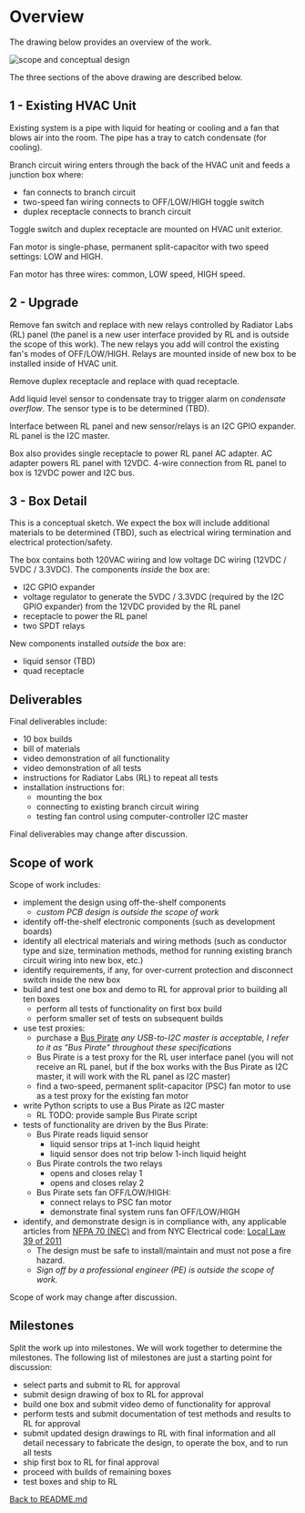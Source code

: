 # Overview

The drawing below provides an overview of the work.

![scope and conceptual design](img/scope-and-conceptual-design.jpg)

The three sections of the above drawing are described below.

## 1 - Existing HVAC Unit

Existing system is a pipe with liquid for heating or cooling and
a fan that blows air into the room. The pipe has a tray to catch
condensate (for cooling).

Branch circuit wiring enters through the back of the HVAC unit
and feeds a junction box where:

- fan connects to branch circuit
- two-speed fan wiring connects to OFF/LOW/HIGH toggle switch
- duplex receptacle connects to branch circuit

Toggle switch and duplex receptacle are mounted on HVAC unit
exterior.

Fan motor is single-phase, permanent split-capacitor with two
speed settings: LOW and HIGH.

Fan motor has three wires: common, LOW speed, HIGH speed.

## 2 - Upgrade

Remove fan switch and replace with new relays controlled by Radiator Labs (RL)
panel (the panel is a new user interface provided by RL and is
outside the scope of this work). The new relays you add will control the existing fan's modes of 
OFF/LOW/HIGH. Relays are mounted inside of new box to be
installed inside of HVAC unit.

Remove duplex receptacle and replace with quad receptacle.

Add liquid level sensor to condensate tray to trigger alarm on
*condensate overflow*. The sensor type is to be determined (TBD).

Interface between RL panel and new sensor/relays is an I2C GPIO
expander. RL panel is the I2C master.

Box also provides single receptacle to power RL panel AC adapter.
AC adapter powers RL panel with 12VDC. 4-wire connection from RL
panel to box is 12VDC power and I2C bus.

## 3 - Box Detail

This is a conceptual sketch. We expect the box will include
additional materials to be determined (TBD), such as electrical
wiring termination and electrical protection/safety.

The box contains both 120VAC wiring and low voltage DC wiring
(12VDC / 5VDC / 3.3VDC). The components *inside* the box are:

- I2C GPIO expander
- voltage regulator to generate the 5VDC / 3.3VDC (required by
  the I2C GPIO expander) from the 12VDC provided by the RL panel
- receptacle to power the RL panel
- two SPDT relays

New components installed *outside* the box are:

- liquid sensor (TBD)
- quad receptacle

## Deliverables

Final deliverables include:

- 10 box builds
- bill of materials
- video demonstration of all functionality
- video demonstration of all tests
- instructions for Radiator Labs (RL) to repeat all tests
- installation instructions for:
    - mounting the box
    - connecting to existing branch circuit wiring
    - testing fan control using computer-controller I2C master

Final deliverables may change after discussion.

## Scope of work

Scope of work includes:

- implement the design using off-the-shelf components
    - *custom PCB design is outside the scope of work*
- identify off-the-shelf electronic components (such as
  development boards)
- identify all electrical materials and wiring methods (such as
  conductor type and size, termination methods, method for
  running existing branch circuit wiring into new box, etc.)
- identify requirements, if any, for over-current protection and
  disconnect switch inside the new box
- build and test one box and demo to RL for approval prior to
  building all ten boxes
    - perform all tests of functionality on first box build
    - perform smaller set of tests on subsequent builds
- use test proxies:
    - purchase a [Bus
      Pirate](https://www.sparkfun.com/products/12942) *any
      USB-to-I2C master is acceptable, I refer to it as "Bus
      Pirate" throughout these specifications*
    - Bus Pirate is a test proxy for the RL user interface panel
      (you will not receive an RL panel, but if the box works
      with the Bus Pirate as I2C master, it will work with the RL
      panel as I2C master)
    - find a two-speed, permanent split-capacitor (PSC) fan motor
      to use as a test proxy for the existing fan motor
- write Python scripts to use a Bus Pirate as I2C master
    - RL TODO: provide sample Bus Pirate script
- tests of functionality are driven by the Bus Pirate:
    - Bus Pirate reads liquid sensor
        - liquid sensor trips at 1-inch liquid height
        - liquid sensor does not trip below 1-inch liquid height
    - Bus Pirate controls the two relays
        - opens and closes relay 1
        - opens and closes relay 2
    - Bus Pirate sets fan OFF/LOW/HIGH:
        - connect relays to PSC fan motor
        - demonstrate final system runs fan OFF/LOW/HIGH
- identify, and demonstrate design is in compliance with,
  any applicable articles from [NFPA 70
  (NEC)](https://link.nfpa.org/free-access/publications/70/2023)
  and from NYC Electrical code: [Local Law 39 of
  2011](https://www.nyc.gov/assets/buildings/pdf/ll39of2011_electrical_code.pdf)
    - The design must be safe to install/maintain and must not
      pose a fire hazard.
    - *Sign off by a professional engineer (PE) is outside the
      scope of work.*

Scope of work may change after discussion.

## Milestones

Split the work up into milestones. We will work together to
determine the milestones. The following list of milestones are
just a starting point for discussion:

- select parts and submit to RL for approval
- submit design drawing of box to RL for approval
- build one box and submit video demo of functionality for
  approval
- perform tests and submit documentation of test methods and
  results to RL for approval
- submit updated design drawings to RL with final information and
  all detail necessary to fabricate the design, to operate the
  box, and to run all tests
- ship first box to RL for final approval
- proceed with builds of remaining boxes
- test boxes and ship to RL

[Back to README.md](README.md)

